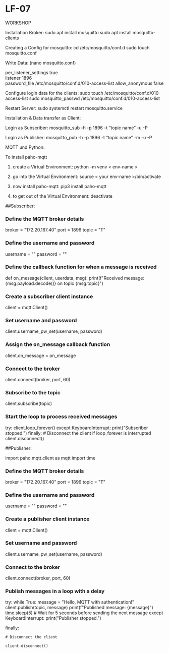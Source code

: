 # LF-07

 

WORKSHOP 

Installation Broker: 
sudo apt install mosquitto
sudo apt install mosquitto-clients 

Creating a Config for  mosquitto: 
cd /etc/mosquitto/conf.d 
sudo touch mosquitto.conf 

Write Data: 
(nano mosquitto.conf) 
 
per_listener_settings true  
listener 1896  
password_file /etc/mosquitto/conf.d/010-access-list 
allow_anonymous false 


Configure login data for the clients: 
sudo touch /etc/mosquitto/conf.d/010-access-list
sudo mosquitto_passwd /etc/mosquitto/conf.d/010-access-list <name>

Restart Server: 
sudo systemctl restart mosquitto.service 

Installation & Data transfer as Client: 


Login as Subscriber: 
mosquitto_sub -h <ip> -p 1896 -t “topic name” -u <User> -P <Password> 

Login as Publisher: 
mosquitto_pub -h <ip> -p 1896 -t “topic name” -m <Message> -u <User> -P <Password> 


MQTT und Python: 

To install paho-mqtt 

1. create a Virtual Environment: python -m venv < env-name > 

2. go into the Virtual Environment: source < your env-name >/bin/activate 

3. now install paho-mqtt: pip3 install paho-mqtt 

4. to get out of the Virtual Environment: deactivate 

 

##Subscriber: 

### Define the MQTT broker details 

broker = "172.20.167.40" 
port = 1896 
topic = "T" 

### Define the username and password 

username = "<user>" 
password = "<password>" 

### Define the callback function for when a message is received 

def on_message(client, userdata, msg): 
    print(f"Received message: {msg.payload.decode()} on topic {msg.topic}") 

### Create a subscriber client instance 

client = mqtt.Client() 

### Set username and password 

client.username_pw_set(username, password) 

### Assign the on_message callback function 

client.on_message = on_message 

### Connect to the broker 

client.connect(broker, port, 60) 

  

### Subscribe to the topic 

client.subscribe(topic) 

### Start the loop to process received messages 

try: 
    client.loop_forever() 
except KeyboardInterrupt: 
    print("Subscriber stopped.") 
finally: 
    # Disconnect the client if loop_forever is interrupted 
    client.disconnect() 

    
##Publisher:  

import paho.mqtt.client as mqtt 
import time   

### Define the MQTT broker details 

broker = "172.20.167.40" 
port = 1896 
topic = "T" 

### Define the username and password 

username = "<user>" 
password = "<password>" 

### Create a publisher client instance 

client = mqtt.Client() 


### Set username and password 

client.username_pw_set(username, password) 

  

### Connect to the broker 

client.connect(broker, port, 60) 

  

### Publish messages in a loop with a delay 

try: 
    while True: 
        message = "Hello, MQTT with authentication!" 
        client.publish(topic, message) 
        print(f"Published message: {message}") 
        time.sleep(5)  # Wait for 5 seconds before sending the next message 
except KeyboardInterrupt: 
    print("Publisher stopped.") 

finally: 

    # Disconnect the client 

    client.disconnect() 
